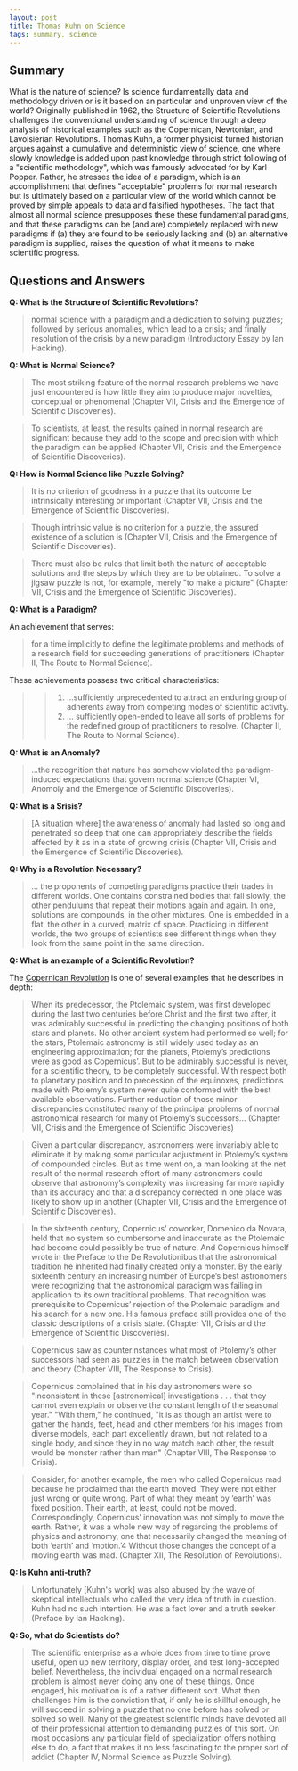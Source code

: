 ```yaml
---
layout: post
title: Thomas Kuhn on Science
tags: summary, science
---
```


## Summary

What is the nature of science? Is science fundamentally data and methodology driven or is it based on an particular and unproven view of the world? Originally published in 1962, the Structure of Scientific Revolutions challenges the conventional understanding of science through a deep analysis of historical examples such as the Copernican, Newtonian, and Lavoisierian Revolutions. Thomas Kuhn, a former physicist turned historian argues against a cumulative and deterministic view of science, one where slowly knowledge is added upon past knowledge through strict following of a "scientific methodology", which was famously advocated for by Karl Popper. Rather, he stresses the idea of a paradigm, which is an accomplishment that defines "acceptable" problems for normal research but is ultimately based on a particular view of the world which cannot be proved by simple appeals to data and falsified hypotheses. The fact that almost all normal science presupposes these these fundamental paradigms, and that these paradigms can be (and are) completely replaced with new paradigms if (a) they are found to be seriously lacking and (b) an alternative paradigm is supplied, raises the question of what it means to make scientific progress.

## Questions and Answers

**Q: What is the Structure of Scientific Revolutions?**

> normal science with a paradigm and a dedication to solving puzzles; followed by serious anomalies, which lead to a crisis; and finally resolution of the crisis by a new paradigm (Introductory Essay by Ian Hacking).

**Q: What is Normal Science?**

> The most striking feature of the normal research problems we have just encountered is how little they aim to produce major novelties, conceptual or phenomenal (Chapter VII, Crisis and the Emergence of Scientific Discoveries).

> To scientists, at least, the results gained in normal research are significant because they add to the scope and precision with which the paradigm can be applied (Chapter VII, Crisis and the Emergence of Scientific Discoveries).

**Q: How is Normal Science like Puzzle Solving?**

> It is no criterion of goodness in a puzzle that its outcome be intrinsically interesting or important (Chapter VII, Crisis and the Emergence of Scientific Discoveries).

> Though intrinsic value is no criterion for a puzzle, the assured existence of a solution is (Chapter VII, Crisis and the Emergence of Scientific Discoveries).

> There must also be rules that limit both the nature of acceptable solutions and the steps by which they are to be obtained. To solve a jigsaw puzzle is not, for example, merely "to make a picture" (Chapter VII, Crisis and the Emergence of Scientific Discoveries).

**Q: What is a Paradigm?**

An achievement that serves:

> for a time implicitly to define the legitimate problems and methods of a research field for succeeding generations of practitioners (Chapter II, The Route to Normal Science).

These achievements possess two critical characteristics:

> > 1. ...sufficiently unprecedented to attract an enduring group of adherents away from competing modes of scientific activity.
> > 2. ... sufficiently open-ended to leave all sorts of problems for the redefined group of practitioners to resolve. (Chapter II, The Route to Normal Science).

**Q: What is an Anomaly?**

> ...the recognition that nature has somehow violated the paradigm-induced expectations that govern normal science (Chapter VI, Anomoly and the Emergence of Scientific Discoveries).

**Q: What is a Srisis?**

> [A situation where] the awareness of anomaly had lasted so long and penetrated so deep that one can appropriately describe the fields affected by it as in a state of growing crisis (Chapter VII, Crisis and the Emergence of Scientific Discoveries).

**Q: Why is a Revolution Necessary?**

> ... the proponents of competing paradigms practice their trades in different worlds. One contains constrained bodies that fall slowly, the other pendulums that repeat their motions again and again. In one, solutions are compounds, in the other mixtures. One is embedded in a flat, the other in a curved, matrix of space. Practicing in different worlds, the two groups of scientists see different things when they look from the same point in the same direction.

**Q: What is an example of a Scientific Revolution?**

The [Copernican Revolution](https://en.wikipedia.org/wiki/Copernican_Revolution) is one of several examples that he describes in depth:

> When its predecessor, the Ptolemaic system, was first developed during the last two centuries before Christ and the first two after, it was admirably successful in predicting the changing positions of both stars and planets. No other ancient system had performed so well; for the stars, Ptolemaic astronomy is still widely used today as an engineering approximation; for the planets, Ptolemy’s predictions were as good as Copernicus’. But to be admirably successful is never, for a scientific theory, to be completely successful. With respect both to planetary position and to precession of the equinoxes, predictions made with Ptolemy’s system never quite conformed with the best available observations. Further reduction of those minor discrepancies constituted many of the principal problems of normal astronomical research for many of Ptolemy’s successors... (Chapter VII, Crisis and the Emergence of Scientific Discoveries)

> Given a particular discrepancy, astronomers were invariably able to eliminate it by making some particular adjustment in Ptolemy’s system of compounded circles. But as time went on, a man looking at the net result of the normal research effort of many astronomers could observe that astronomy’s complexity was increasing far more rapidly than its accuracy and that a discrepancy corrected in one place was likely to show up in another (Chapter VII, Crisis and the Emergence of Scientific Discoveries).

> In the sixteenth century, Copernicus’ coworker, Domenico da Novara, held that no system so cumbersome and inaccurate as the Ptolemaic had become could possibly be true of nature. And Copernicus himself wrote in the Preface to the De Revolutionibus that the astronomical tradition he inherited had finally created only a monster. By the early sixteenth century an increasing number of Europe’s best astronomers were recognizing that the astronomical paradigm was failing in application to its own traditional problems. That recognition was prerequisite to Copernicus’ rejection of the Ptolemaic paradigm and his search for a new one. His famous preface still provides one of the classic descriptions of a crisis state. (Chapter VII, Crisis and the Emergence of Scientific Discoveries).

> Copernicus saw as counterinstances what most of Ptolemy’s other successors had seen as puzzles in the match between observation and theory (Chapter VIII, The Response to Crisis).

> Copernicus complained that in his day astronomers were so "inconsistent in these [astronomical] investigations . . . that they cannot even explain or observe the constant length of the seasonal year." "With them," he continued, "it is as though an artist were to gather the hands, feet, head and other members for his images from diverse models, each part excellently drawn, but not related to a single body, and since they in no way match each other, the result would be monster rather than man" (Chapter VIII, The Response to Crisis).

> Consider, for another example, the men who called Copernicus mad because he proclaimed that the earth moved. They were not either just wrong or quite wrong. Part of what they meant by ‘earth’ was fixed position. Their earth, at least, could not be moved. Correspondingly, Copernicus’ innovation was not simply to move the earth. Rather, it was a whole new way of regarding the problems of physics and astronomy, one that necessarily changed the meaning of both ‘earth’ and ‘motion.’4 Without those changes the concept of a moving earth was mad. (Chapter XII, The Resolution of Revolutions).

**Q: Is Kuhn anti-truth?**

> Unfortunately [Kuhn's work] was also abused by the wave of skeptical intellectuals who called the very idea of truth in question. Kuhn had no such intention. He was a fact lover and a truth seeker (Preface by Ian Hacking).

**Q: So, what do Scientists do?**

> The scientific enterprise as a whole does from time to time prove useful, open up new territory, display order, and test long-accepted belief. Nevertheless, the individual engaged on a normal research problem is almost never doing any one of these things. Once engaged, his motivation is of a rather different sort. What then challenges him is the conviction that, if only he is skillful enough, he will succeed in solving a puzzle that no one before has solved or solved so well. Many of the greatest scientific minds have devoted all of their professional attention to demanding puzzles of this sort. On most occasions any particular field of specialization offers nothing else to do, a fact that makes it no less fascinating to the proper sort of addict (Chapter IV, Normal Science as Puzzle Solving).
